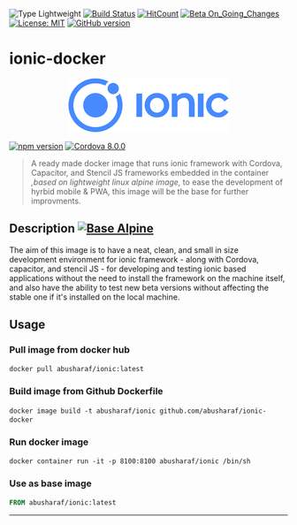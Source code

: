 ![Type Lightweight](https://img.shields.io/badge/Type-Lightweight-35a4de.svg) [![Build Status](https://travis-ci.org/abusharaf/ionic-docker.svg?branch=master)](https://travis-ci.org/abusharaf/ionic-docker)
[![HitCount](http://hits.dwyl.io/abusharaf/ionic-docker.svg)](http://hits.dwyl.io/abusharaf/ionic-docker) [![Beta On_Going_Changes](https://img.shields.io/badge/Beta-On_Going_Changes-brightgreen.svg)](https://badge.fury.io/gh/abusharaf%2Fionic-docker) [![License: MIT](https://img.shields.io/badge/License-MIT-yellow.svg)](https://opensource.org/licenses/MIT) [![GitHub version](https://badge.fury.io/gh/abusharaf%2Fionic-docker.svg)](https://badge.fury.io/gh/abusharaf%2Fionic-docker)
# ionic-docker 


<p align="center"> 
  <a href="https://www.ionic.io" target="_blank">
    <img src="https://raw.githubusercontent.com/abusharaf/ionic-docker/master/icons/rsz_ionic-logo.png">
  </a>
</p>

  [![npm version](https://badge.fury.io/js/ionic.svg)](https://beta.ionicframework.com/docs) [![Cordova 8.0.0](https://img.shields.io/badge/Cordova-8.0.0-orange.svg)](https://www.npmjs.com/package/cordova)


> A ready made docker image that runs ionic framework with Cordova, Capacitor, and Stencil JS frameworks embedded in the container _,based on lightweight linux alpine image,_ to ease the development of hyrbid mobile & PWA, this image will be the base for further improvments.


## Description [![Base Alpine](https://img.shields.io/badge/Base-Alpine-red.svg)](https://hub.docker.com/_/alpine/)

The aim of this image is to have a neat, clean, and small in size development environment for ionic framework - along with Cordova, capacitor, and stencil JS - for developing and testing ionic based applications without the need to install the framework on the machine itself, and also have the ability to test new beta versions without affecting the stable one if it's installed on the local machine.

## Usage

### Pull image from docker hub

```
docker pull abusharaf/ionic:latest
```

### Build image from Github Dockerfile
```
docker image build -t abusharaf/ionic github.com/abusharaf/ionic-docker
```

### Run docker image
```
docker container run -it -p 8100:8100 abusharaf/ionic /bin/sh
```

### Use as base image
```dockerfile
FROM abusharaf/ionic:latest
```

___
